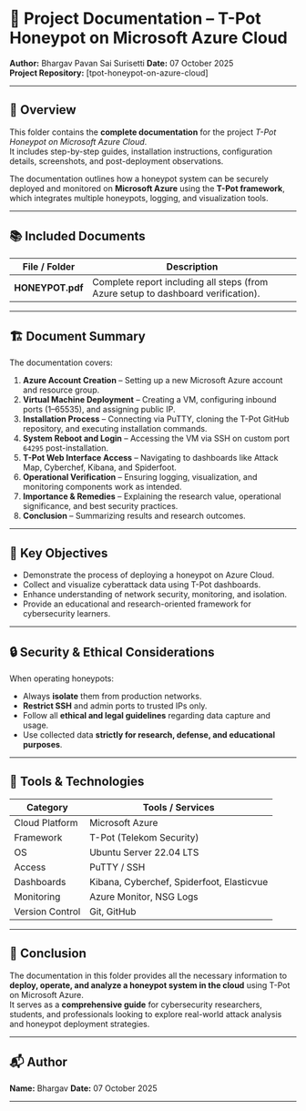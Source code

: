 # 📄 Project Documentation – T-Pot Honeypot on Microsoft Azure Cloud

**Author:** Bhargav Pavan Sai Surisetti 
**Date:** 07 October 2025  
**Project Repository:** [tpot-honeypot-on-azure-cloud]

---

## 📘 Overview
This folder contains the **complete documentation** for the project *T-Pot Honeypot on Microsoft Azure Cloud*.  
It includes step-by-step guides, installation instructions, configuration details, screenshots, and post-deployment observations.

The documentation outlines how a honeypot system can be securely deployed and monitored on **Microsoft Azure** using the **T-Pot framework**, which integrates multiple honeypots, logging, and visualization tools.

---

## 📚 Included Documents

| File / Folder | Description |
|----------------|-------------|
| **HONEYPOT.pdf** | Complete report including all steps (from Azure setup to dashboard verification). |
---

## 🏗️ Document Summary
The documentation covers:

1. **Azure Account Creation** – Setting up a new Microsoft Azure account and resource group.  
2. **Virtual Machine Deployment** – Creating a VM, configuring inbound ports (1–65535), and assigning public IP.  
3. **Installation Process** – Connecting via PuTTY, cloning the T-Pot GitHub repository, and executing installation commands.  
4. **System Reboot and Login** – Accessing the VM via SSH on custom port `64295` post-installation.  
5. **T-Pot Web Interface Access** – Navigating to dashboards like Attack Map, Cyberchef, Kibana, and Spiderfoot.  
6. **Operational Verification** – Ensuring logging, visualization, and monitoring components work as intended.  
7. **Importance & Remedies** – Explaining the research value, operational significance, and best security practices.  
8. **Conclusion** – Summarizing results and research outcomes.  

---

## 🧠 Key Objectives
- Demonstrate the process of deploying a honeypot on Azure Cloud.  
- Collect and visualize cyberattack data using T-Pot dashboards.  
- Enhance understanding of network security, monitoring, and isolation.  
- Provide an educational and research-oriented framework for cybersecurity learners.

---

## 🔒 Security & Ethical Considerations
When operating honeypots:
- Always **isolate** them from production networks.  
- **Restrict SSH** and admin ports to trusted IPs only.  
- Follow all **ethical and legal guidelines** regarding data capture and usage.  
- Use collected data **strictly for research, defense, and educational purposes**.  

---

## 🧩 Tools & Technologies
| Category | Tools / Services |
|-----------|------------------|
| Cloud Platform | Microsoft Azure |
| Framework | T-Pot (Telekom Security) |
| OS | Ubuntu Server 22.04 LTS |
| Access | PuTTY / SSH |
| Dashboards | Kibana, Cyberchef, Spiderfoot, Elasticvue |
| Monitoring | Azure Monitor, NSG Logs |
| Version Control | Git, GitHub |

---

## 🏁 Conclusion
The documentation in this folder provides all the necessary information to **deploy, operate, and analyze a honeypot system in the cloud** using T-Pot on Microsoft Azure.  
It serves as a **comprehensive guide** for cybersecurity researchers, students, and professionals looking to explore real-world attack analysis and honeypot deployment strategies.

---

## 📬 Author
**Name:** Bhargav
**Date:** 07 October 2025  

---
